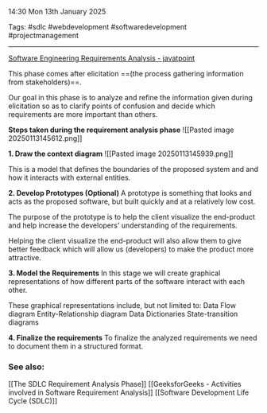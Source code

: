 14:30 Mon 13th January 2025

Tags: #sdlc #webdevelopment #softwaredevelopment #projectmanagement 

------------------------------------
[Software Engineering Requirements Analysis - javatpoint](https://www.javatpoint.com/software-engineering-requirement-analysis)

This phase comes after elicitation ==(the process gathering information from stakeholders)==.

Our goal in this phase is to analyze and refine the information given during elicitation so as to clarify points of confusion and decide which requirements are more important than others.

**Steps taken during the requirement analysis phase**
![[Pasted image 20250113145612.png]]

**1. Draw the context diagram**
![[Pasted image 20250113145939.png]]

This is a model that defines the boundaries of the proposed system and and how it interacts with external entities.

**2. Develop Prototypes (Optional)**
A prototype is something that looks and acts as the proposed software, but built quickly and at a relatively low cost.

The purpose of the prototype is to help the client visualize the end-product and help increase the developers' understanding of the requirements.

Helping the client visualize the end-product will also allow them to give better feedback which will allow us (developers) to make the product more attractive.

**3. Model the Requirements**
In this stage we will create graphical representations of how different parts of the software interact with each other.

These graphical representations include, but not limited to:
	Data Flow diagram
	Entity-Relationship diagram
	Data Dictionaries
	State-transition diagrams

**4. Finalize the requirements**
To finalize the analyzed requirements we need to document them in a structured format.
### See also:
[[The SDLC Requirement Analysis Phase]]
[[GeeksforGeeks - Activities involved in Software Requirement Analysis]]
[[Software Development Life Cycle (SDLC)]]